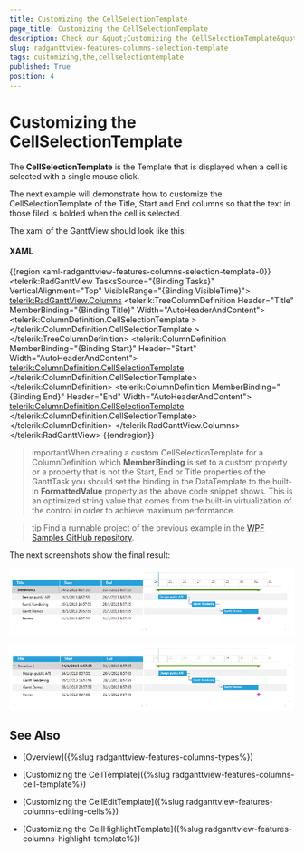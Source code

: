 ```yaml
---
title: Customizing the CellSelectionTemplate
page_title: Customizing the CellSelectionTemplate
description: Check our &quot;Customizing the CellSelectionTemplate&quot; documentation article for the RadGanttView {{ site.framework_name }} control.
slug: radganttview-features-columns-selection-template
tags: customizing,the,cellselectiontemplate
published: True
position: 4
---
```


# Customizing the CellSelectionTemplate

The __CellSelectionTemplate__ is the Template that is displayed when a cell is selected with a single mouse click.

The next example will demonstrate how to customize the CellSelectionTemplate of the Title, Start and End columns so that the text in those filed is bolded when the cell is selected.

The xaml of the GanttView should look like this:

#### __XAML__

{{region xaml-radganttview-features-columns-selection-template-0}}
	<telerik:RadGanttView TasksSource="{Binding Tasks}"
	VerticalAlignment="Top"
	VisibleRange="{Binding VisibleTime}">
	    <telerik:RadGanttView.Columns>
	        <telerik:TreeColumnDefinition Header="Title" MemberBinding="{Binding Title}" Width="AutoHeaderAndContent">
	            <telerik:ColumnDefinition.CellSelectionTemplate >
	                <DataTemplate>
	                    <TextBlock Text="{Binding FormattedValue}" FontWeight="Bold" VerticalAlignment="Center"/>
	                </DataTemplate>
	            </telerik:ColumnDefinition.CellSelectionTemplate >
	        </telerik:TreeColumnDefinition>
	        <telerik:ColumnDefinition MemberBinding="{Binding Start}" Header="Start" Width="AutoHeaderAndContent">
	            <telerik:ColumnDefinition.CellSelectionTemplate>
	                <DataTemplate>
	                    <TextBlock Text="{Binding FormattedValue}" FontWeight="Bold" VerticalAlignment="Center"/>
	                </DataTemplate>
	            </telerik:ColumnDefinition.CellSelectionTemplate>
	        </telerik:ColumnDefinition>
	        <telerik:ColumnDefinition MemberBinding="{Binding End}" Header="End" Width="AutoHeaderAndContent">
	            <telerik:ColumnDefinition.CellSelectionTemplate>
	                <DataTemplate>
	                    <TextBlock Text="{Binding FormattedValue}" FontWeight="Bold" VerticalAlignment="Center"/>
	                </DataTemplate>
	            </telerik:ColumnDefinition.CellSelectionTemplate>
	        </telerik:ColumnDefinition>
	    </telerik:RadGanttView.Columns>
	</telerik:RadGanttView>
{{endregion}}

>importantWhen creating a custom CellSelectionTemplate for a ColumnDefinition which __MemberBinding__ is set to a custom property or a property that is not the Start, End or Title properties of the GanttTask you should set the binding in the DataTemplate to the built-in __FormattedValue__ property as the above code snippet shows. This is an optimized string value that comes from the built-in virtualization of the control in order to achieve maximum performance.

>tip Find a runnable project of the previous example in the [WPF Samples GitHub repository](https://github.com/telerik/xaml-sdk/tree/master/GanttView/CustomCellTemplates).

The next screenshots show the final result:

![radganttview-features-columns-selection-template-1](images/radganttview-features-columns-selection-template-1.png)

![radganttview-features-columns-selection-template-2](images/radganttview-features-columns-selection-template-2.png)

## See Also

 * [Overview]({%slug radganttview-features-columns-types%})

 * [Customizing the CellTemplate]({%slug radganttview-features-columns-cell-template%})

 * [Customizing the CellEditTemplate]({%slug radganttview-features-columns-editing-cells%})

 * [Customizing the CellHighlightTemplate]({%slug radganttview-features-columns-highlight-template%})
